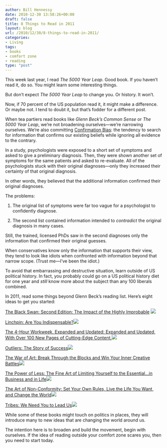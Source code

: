 ```yaml
---
author: Bill Hennessy
date: 2010-12-30 13:58:26+00:00
draft: false
title: 8 Things to Read in 2011
layout: blog
url: /2010/12/30/8-things-to-read-in-2011/
categories:
- Living
tags:
- books
- comfort zone
- reading
type: "post"
---
```


This week last year, I read _The 5000 Year Leap_. Good book. If you haven’t read it, do so. You might learn some interesting things.

 

But don’t expect _The 5000 Year Leap_ to change you. Or history. It won’t.

 

Now, if 70 percent of the US population read it, it might make a difference. Or maybe not. I tend to doubt it, but that’s fodder for a different post.

 

When tea partiers read books like _Glenn Beck’s Common Sense_ or _The 5000 Year Leap_, we’re not broadening ourselves—we’re narrowing ourselves. We’re also committing [Confirmation Bias](https://www.skepdic.com/confirmbias.html): the tendency to search for information that confirms our existing beliefs while ignoring all evidence to the contrary. 

 

In a study, psychologists were exposed to a short set of symptoms and asked to give a preliminary diagnosis. Then, they were shown another set of symptoms for the same patients and asked to re-evaluate. All of the psychologists stuck with their original diagnoses—only they increased their certainty of that original diagnosis.

 

In other words, they believed that the additional information confirmed their original diagnoses.

 

The problems:

 

1. The original list of symptoms were far too vague for a psychologist to confidently diagnose.

 

2. The second list contained information intended to _contradict_ the original diagnosis in many cases.

 

Still, the trained, licensed PhDs saw in the second diagnoses only the information that confirmed their original guesses.

 

When conservatives know only the information that supports their view, they tend to look like idiots when confronted with information beyond that narrow scope. (Trust me—I’ve been the idiot.) 

 

To avoid that embarrassing and destructive situation, learn outside of US political history. In fact, you probably could go on a US political history diet for one year and _still_ know more about the subject than any 100 liberals combined.

 

In 2011, read some things beyond Glenn Beck’s reading list. Here’s eight ideas to get you started:

 

[The Black Swan: Second Edition: The Impact of the Highly Improbable](https://www.amazon.com/gp/product/081297381X?ie=UTF8&tag=hennesssview-20&linkCode=as2&camp=1789&creative=390957&creativeASIN=081297381X) ![](https://www.assoc-amazon.com/e/ir?t=hennesssview-20&l=as2&o=1&a=081297381X)


 

[Linchpin: Are You Indispensable?](https://www.amazon.com/gp/product/1591843162?ie=UTF8&tag=hennesssview-20&linkCode=as2&camp=1789&creative=390957&creativeASIN=1591843162)![](https://www.assoc-amazon.com/e/ir?t=hennesssview-20&l=as2&o=1&a=1591843162)


 

[The 4-Hour Workweek, Expanded and Updated: Expanded and Updated, With Over 100 New Pages of Cutting-Edge Content.](https://www.amazon.com/gp/product/0307465357?ie=UTF8&tag=hennesssview-20&linkCode=as2&camp=1789&creative=390957&creativeASIN=0307465357)![](https://www.assoc-amazon.com/e/ir?t=hennesssview-20&l=as2&o=1&a=0307465357)


 

[Outliers: The Story of Success](https://www.amazon.com/gp/product/0316017922?ie=UTF8&tag=hennesssview-20&linkCode=as2&camp=1789&creative=390957&creativeASIN=0316017922)![](https://www.assoc-amazon.com/e/ir?t=hennesssview-20&l=as2&o=1&a=0316017922)


 

[The War of Art: Break Through the Blocks and Win Your Inner Creative Battles](https://www.amazon.com/gp/product/0446691437?ie=UTF8&tag=hennesssview-20&linkCode=as2&camp=1789&creative=390957&creativeASIN=0446691437)![](https://www.assoc-amazon.com/e/ir?t=hennesssview-20&l=as2&o=1&a=0446691437)


 

[The Power of Less: The Fine Art of Limiting Yourself to the Essential...in Business and in Life](https://www.amazon.com/gp/product/1401309704?ie=UTF8&tag=hennesssview-20&linkCode=as2&camp=1789&creative=390957&creativeASIN=1401309704)![](https://www.assoc-amazon.com/e/ir?t=hennesssview-20&l=as2&o=1&a=1401309704)


 

[The Art of Non-Conformity: Set Your Own Rules, Live the Life You Want, and Change the World](https://www.amazon.com/gp/product/0399536108?ie=UTF8&tag=hennesssview-20&linkCode=as2&camp=1789&creative=390957&creativeASIN=0399536108)![](https://www.assoc-amazon.com/e/ir?t=hennesssview-20&l=as2&o=1&a=0399536108)


 

[Tribes: We Need You to Lead Us](https://www.amazon.com/gp/product/1591842336?ie=UTF8&tag=hennesssview-20&linkCode=as2&camp=1789&creative=390957&creativeASIN=1591842336)![](https://www.assoc-amazon.com/e/ir?t=hennesssview-20&l=as2&o=1&a=1591842336)


 

While some of these books might touch on politics in places, they will introduce many to new ideas that are changing the world around us.

 

The intention here is to broaden and build the movement, begin with ourselves. If the idea of reading outside your comfort zone scares you, then you need to start today.
